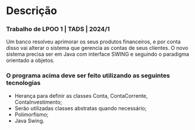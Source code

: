 <h1>Descrição</h3>
<h3>Trabalho de LPOO 1 | TADS | 2024/1</h3>
<p>Um banco resolveu aprimorar os seus produtos financeiros, e por conta disso vai alterar o sistema que gerencia as contas
de seus clientes. O novo sistema precisa ser em Java com interface SWING e seguindo o paradigma orientado a objetos. </p>

<h3>O programa acima deve ser feito utilizando as seguintes tecnologias</h3>

<ul>
  <li>Herança para definir as classes Conta, ContaCorrente, ContaInvestimento;</li>
  <li>Serão utilizadas classes abstratas quando necessário;</li>
  <li>Polimorfismo;</li>
  <li>Java Swing.</li>
</ul>
